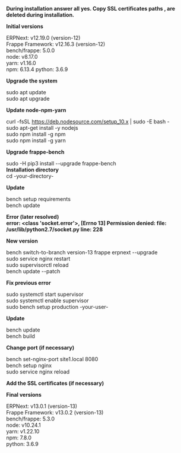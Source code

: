 **During installation answer all yes. Copy SSL certificates paths , are deleted during installation.**

**Initial versions**  


ERPNext: v12.19.0 (version-12)  
Frappe Framework: v12.16.3 (version-12)  
bench/frappe: 5.0.0  
node: v8.17.0  
yarn: v1.16.0  
npm: 6.13.4 
python: 3.6.9   


**Upgrade the system**


sudo apt update  
sudo apt upgrade  

**Update node-npm-yarn**  

curl -fsSL https://deb.nodesource.com/setup_10.x | sudo -E bash -   
sudo apt-get install -y nodejs  
sudo npm install -g npm  
sudo npm install -g yarn  

**Upgrade frappe-bench**  

sudo -H pip3 install --upgrade frappe-bench  
**Installation directory**  
cd -your-directory-  


**Update**


bench setup requirements  
bench update  


**Error (later resolved)  
error: <class 'socket.error'>, [Errno 13] Permission denied: file: /usr/lib/python2.7/socket.py line: 228**  


**New version**


bench switch-to-branch version-13 frappe erpnext --upgrade  
sudo service nginx restart  
sudo supervisorctl reload  
bench update --patch  


**Fix previous error**  


sudo systemctl start supervisor  
sudo systemctl enable supervisor    
sudo bench setup production -your-user-  


**Update**  


bench update  
bench build  

**Change port (if necessary)**  

bench set-nginx-port site1.local 8080  
bench setup nginx  
sudo service nginx reload  
  
**Add the SSL certificates (if necessary)**  
   
**Final versions**  

ERPNext: v13.0.1 (version-13)  
Frappe Framework: v13.0.2 (version-13)    
bench/frappe: 5.3.0    
node: v10.24.1  
yarn: v1.22.10  
npm: 7.8.0  
python: 3.6.9  

